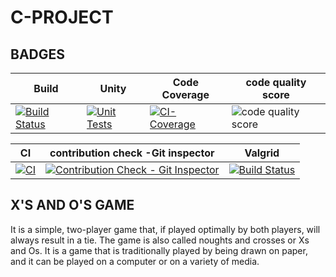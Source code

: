 # C-PROJECT

## BADGES


| Build       |  Unity      | Code Coverage     |  code quality score |  
|-            | -           |-                  |-                    |
| [![Build Status](https://github.com/chandana0777/c-project/actions/workflows/build.yml/badge.svg?branch=main)](https://github.com/chandana0777/c-project/actions/workflows/build.yml) | [![Unit Tests](https://github.com/bgvmysore/miniproject_stepin/actions/workflows/unity.yml/badge.svg)](https://github.com/bgvmysore/miniproject_stepin/actions/workflows/unity.yml) | [![CI-Coverage](https://github.com/bgvmysore/miniproject_stepin/actions/workflows/ci-coverage.yml/badge.svg)](https://github.com/bgvmysore/miniproject_stepin/actions/workflows/ci-coverage.yml)|![code quality score](https://www.code-inspector.com/project/24990/score/svg) |

|CI    |contribution  check -Git inspector | Valgrid|
|-     |-                                  | -      |
|[![CI](https://github.com/chandana0777/c-project/actions/workflows/cppcheck.yml/badge.svg)](https://github.com/chandana0777/c-project/actions/workflows/cppcheck.yml)|[![Contribution Check - Git Inspector](https://github.com/chandana0777/c-project/actions/workflows/gitinspector.yml/badge.svg)](https://github.com/chandana0777/c-project/actions/workflows/gitinspector.yml)|[![Build Status](https://github.com/chandana0777/c-project/actions/workflows/build.yml/badge.svg)](https://github.com/chandana0777/c-project/actions/workflows/valgrid.yml)|


## **X'S AND O'S  GAME**

It is a simple, two-player game that, if played optimally by both players, will always result in a tie. The game is also called noughts and crosses or Xs and Os. It is a game that is traditionally played by being drawn on paper, and it can be played on a computer or on a variety of media.



  


